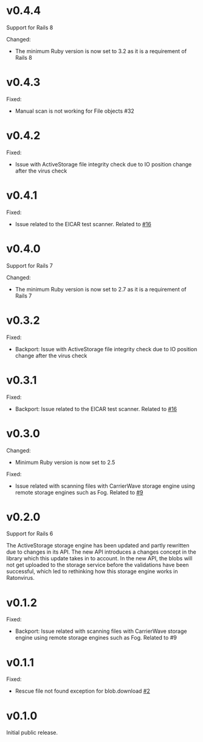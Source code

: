 # v0.4.4

Support for Rails 8

Changed:

- The minimum Ruby version is now set to 3.2 as it is a requirement of Rails 8

# v0.4.3

Fixed:

- Manual scan is not working for File objects #32

# v0.4.2

Fixed:

- Issue with ActiveStorage file integrity check due to IO position change after the virus check

# v0.4.1

Fixed:

- Issue related to the EICAR test scanner. Related to [#16](https://github.com/mainio/ratonvirus/pull/16)

# v0.4.0

Support for Rails 7

Changed:

- The minimum Ruby version is now set to 2.7 as it is a requirement of Rails 7

# v0.3.2

Fixed:

- Backport: Issue with ActiveStorage file integrity check due to IO position change after the virus check

# v0.3.1

Fixed:

- Backport: Issue related to the EICAR test scanner. Related to [#16](https://github.com/mainio/ratonvirus/pull/16)

# v0.3.0

Changed:

- Minimum Ruby version is now set to 2.5

Fixed:

- Issue related with scanning files with CarrierWave storage engine using remote storage engines such as Fog. Related
  to [#9](https://github.com/mainio/ratonvirus/pull/9)

# v0.2.0

Support for Rails 6

The ActiveStorage storage engine has been updated and partly rewritten due to changes in its API. The new API introduces
a changes concept in the library which this update takes in to account. In the new API, the blobs will not get uploaded
to the storage service before the validations have been successful, which led to rethinking how this storage engine
works in Ratonvirus.

# v0.1.2

Fixed:

- Backport: Issue related with scanning files with CarrierWave storage engine using remote storage engines such as Fog.
  Related to #9

# v0.1.1

Fixed:

- Rescue file not found exception for blob.download [#2](https://github.com/mainio/ratonvirus/pull/2)

# v0.1.0

Initial public release.
